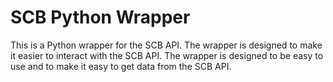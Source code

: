 # SCB Python Wrapper
This is a Python wrapper for the SCB API. The wrapper is designed to make it easier to interact with the SCB API. The wrapper is designed to be easy to use and to make it easy to get data from the SCB API.

